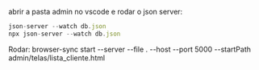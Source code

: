 abrir a pasta admin no vscode e 
rodar o json server: 
```js
json-server --watch db.json
npx json-server --watch db.json
```

Rodar: browser-sync start --server --file . --host --port 5000 --startPath admin/telas/lista_cliente.html


